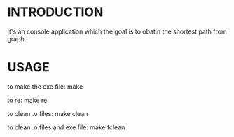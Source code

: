 # INTRODUCTION

It's an console application which the goal is to obatin the shortest path from graph.


# USAGE

to make the exe file:
make


to re:
make re


to clean .o files:
make clean


to clean .o files and exe file:
make fclean
